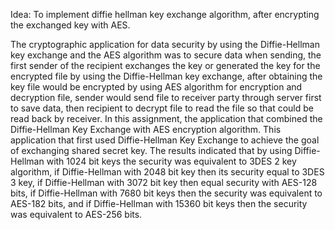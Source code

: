 Idea: To implement diffie hellman key exchange algorithm, after encrypting the exchanged key with AES.

The cryptographic application for data security by using the Diffie-Hellman key exchange and the AES algorithm was to secure data when sending, the first sender of the recipient exchanges the key or generated the key for the encrypted file by using the Diffie-Hellman key exchange, after obtaining the key file would be encrypted by using AES algorithm for encryption and decryption file, sender would send file to receiver party through server first to save data, then recipient to decrypt file to read the file so that could be read back by receiver. In this assignment, the application that combined the Diffie-Hellman Key Exchange with AES encryption algorithm. This application that first used Diffie-Hellman Key Exchange to achieve the goal of exchanging shared secret key. The results indicated that by using Diffie-Hellman with 1024 bit keys the security was equivalent to 3DES 2 key algorithm, if Diffie-Hellman with 2048 bit key then its security equal to 3DES 3 key, if Diffie-Hellman with 3072 bit key then equal security with AES-128 bits, if Diffie-Hellman with 7680 bit keys then the security was equivalent to AES-182 bits, and if Diffie-Hellman with 15360 bit keys then the security was equivalent to AES-256 bits.
